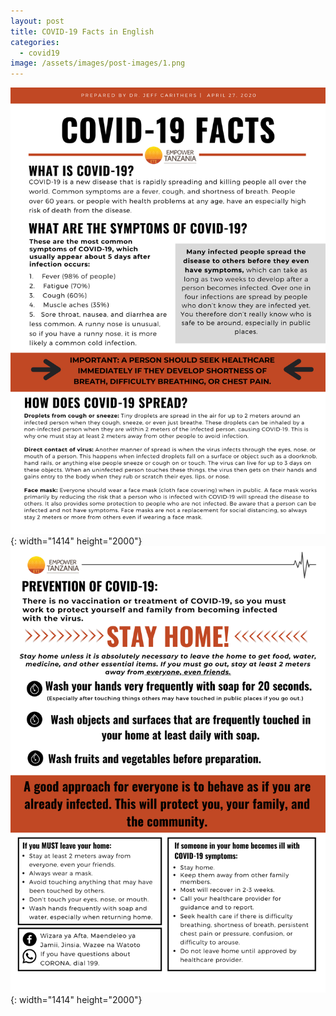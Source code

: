 ```yaml
---
layout: post
title: COVID-19 Facts in English
categories:
  - covid19
image: /assets/images/post-images/1.png
---
```


![](/uploads/2020/04/01/covid-19-facts-in-english/1.png){: width="1414" height="2000"}![](/uploads/2020/04/01/covid-19-facts-in-english/2.png){: width="1414" height="2000"}